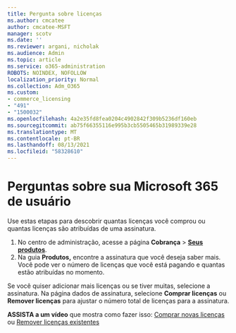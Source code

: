 ```yaml
---
title: Pergunta sobre licenças
ms.author: cmcatee
author: cmcatee-MSFT
manager: scotv
ms.date: ''
ms.reviewer: argani, nicholak
ms.audience: Admin
ms.topic: article
ms.service: o365-administration
ROBOTS: NOINDEX, NOFOLLOW
localization_priority: Normal
ms.collection: Adm_O365
ms.custom:
- commerce_licensing
- "491"
- "1500032"
ms.openlocfilehash: 4a2e35fd8fea0204c4902842f309b5236df160eb
ms.sourcegitcommit: ab75f66355116e995b3cb5505465b31989339e28
ms.translationtype: MT
ms.contentlocale: pt-BR
ms.lasthandoff: 08/13/2021
ms.locfileid: "58328610"
---
```

# <a name="questions-about-your-microsoft-365-license"></a>Perguntas sobre sua Microsoft 365 de usuário

Use estas etapas para descobrir quantas licenças você comprou ou quantas licenças são atribuídas de uma assinatura.
  
1. No centro de administração, acesse a página **Cobrança** \> **[Seus produtos](https://go.microsoft.com/fwlink/p/?linkid=842054)**.
2. Na guia **Produtos,** encontre a assinatura que você deseja saber mais. Você pode ver o número de licenças que você está pagando e quantas estão atribuídas no momento.

Se você quiser adicionar mais licenças ou se tiver muitas, selecione a assinatura. Na página dados de assinatura, selecione **Comprar licenças** ou **Remover licenças** para ajustar o número total de licenças para a assinatura.

**ASSISTA a um vídeo** que mostra como fazer isso: [Comprar novas licenças](https://go.microsoft.com/fwlink/p/?linkid=2154857) ou [Remover licenças existentes](https://go.microsoft.com/fwlink/p/?linkid=2154938)